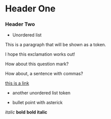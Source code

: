 # Header One

### Header Two

- Unordered list

This is a paragraph that will be shown as a token.

I hope this exclamation works out!

How about this question mark?

How about, a sentence with commas?

[this is a link](http://google.com)

+ another unordered list token
* bullet point with asterick

*italic*
**bold**
**bold italic**
